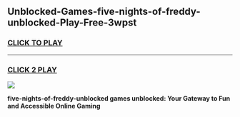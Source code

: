 
## Unblocked-Games-five-nights-of-freddy-unblocked-Play-Free-3wpst
<h3>
<a href="https://premium76.site?title=five-nights-of-freddy-unblocked&ref=23A">CLICK TO PLAY</a></h3>
<hr>

<h3>
<a href="https://premium76.site?title=five-nights-of-freddy-unblocked&ref=23A">CLICK 2 PLAY</a>
  
</h3>

<a href="https://premium76.site?title=five-nights-of-freddy-unblocked&ref=23A"><img src="https://clearcache.store/games.png"></a>


**five-nights-of-freddy-unblocked games unblocked: Your Gateway to Fun and Accessible Online Gaming**
